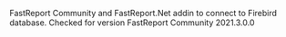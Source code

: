 FastReport Community and FastReport.Net addin to connect to Firebird database.
Checked for version FastReport Community 2021.3.0.0
